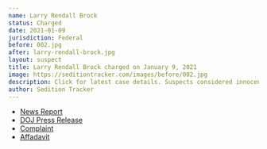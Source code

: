 ```yaml
---
name: Larry Rendall Brock
status: Charged
date: 2021-01-09
jurisdiction: Federal
before: 002.jpg
after: larry-rendall-brock.jpg
layout: suspect
title: Larry Rendall Brock charged on January 9, 2021
image: https://seditiontracker.com/images/before/002.jpg
description: Click for latest case details. Suspects considered innocent until proven guilty.
author: Sedition Tracker
---
```


- [News Report](https://www.nbcdfw.com/news/local/fbi-arrests-grapevine-man-photographed-in-tactical-gear-on-us-senate-floor/2524718/)
- [DOJ Press Release](https://www.justice.gov/usao-dc/pr/two-men-charged-connection-events-us-capitol)
- [Complaint](https://www.justice.gov/usao-dc/press-release/file/1352016/download)
- [Affadavit](https://www.justice.gov/usao-dc/press-release/file/1352026/download)
